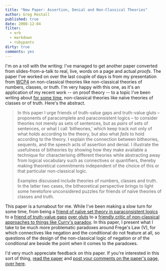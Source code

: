 ```yaml
---
title: "New Paper: Assertion, Denial and Non-Classical Theories"
author: Greg Restall
published: true
date: 2008-12-04
filter:
  - erb
  - markdown
  - rubypants
dirty: true
comments: yes
---
```

I'm on a roll with the writing: I've managed to get another paper converted from slides-from-a-talk to real, live, words on a page and actual *proofs*.  The paper I've worked on over the last couple of days is from my presentation from [WCP4](http://www.philosophy.unimelb.edu.au/wcp4) on non-classical theories like non-classical theories of numbers, classes, or truth.  I'm very happy with this one, as it's an application of my recent work -- on proof theory -- to a topic I've been writing about [for some time](http://consequently.org/writing/nstlp/), non-classical theories like na&iuml;ve theories of classes or of truth.  Here's the abstract.

> In this paper I urge friends of truth-value gaps and truth-value gluts &ndash; proponents of paracomplete and paraconsistent logics &ndash; to consider theories not merely as sets of sentences, but as <em>pairs</em> of sets of sentences, or what I call 'bitheories,' which keep track not only of what <em>holds</em> according to the theory, but also what <em>fails</em> to hold according to the theory.  I explain the connection between bitheories, sequents, and the speech acts of assertion and denial. I illustrate the usefulness of bitheories by showing how they make available a technique for characterising different theories while abstracting away from logical vocabulary such as connectives or quantifiers, thereby making theoretical commitments independent of the choice of this or that particular non-classical logic.  
> 
> Examples discussed include theories of numbers, classes and truth.  In the latter two cases, the bitheoretical perspective brings to light some heretofore unconsidered puzzles for friends of na&iuml;ve theories of classes and truth. 

This paper is a turnabout for me. While I've been making a slow turn for some time, from being a [friend of na&iuml;ve set theory in paraconsistent logics](http://consequently.org/writing/nstlp/) to a [friend of truth-value gaps](http://consequently.org/writing/dlpsr/) [over gluts](http://consequently.org/writing/onlogics) to a [friendly critic of non-classical approaches to things like Curry's paradox](http://consequently.org/writing/costing/).  In this paper, I present what I take to be much more problematic paradoxes around Frege's Law (V), for which connectives like negation and the conditional do not feature at all, so questions of the design of the non-classical logic of negation or of the conditional are beside the point when it comes to the paradoxes.

I'd very much appreciate feedback on this paper.  If you're interested in this sort of thing, [read the paper](http://consequently.org/papers/adnct.pdf) and [post your comments on the paper's page, over here](http://consequently.org/writing/adnct/).
